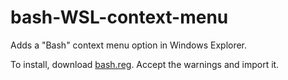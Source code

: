# bash-WSL-context-menu
Adds a "Bash" context menu option in Windows Explorer.

To install, download [bash.reg](https://github.com/Manouchehri/bash-WSL-context-menu/raw/master/bash.reg). Accept the warnings and import it.
